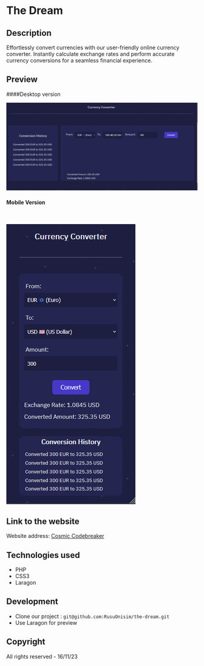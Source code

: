 # The Dream

## Description

Effortlessly convert currencies with our user-friendly online currency converter. Instantly calculate exchange rates and perform accurate currency conversions for a seamless financial experience.


## Preview
####Desktop version
<br>

![image](thedreamdesk.png)



#### Mobile Version

<br>

![image](mobilethedream.png)


## Link to the website
Website address: [Cosmic Codebreaker](http://the-dream.infinityfreeapp.com/)


## Technologies used
- PHP
- CSS3
- Laragon

## Development
- Clone our project : `git@github.com:RusuOnisim/the-dream.git`
- Use Laragon for preview


## Copyright
All rights reserved - 16/11/23
